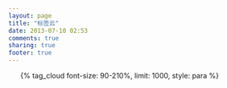 ```yaml
---
layout: page
title: "标签云"
date: 2013-07-10 02:53
comments: true
sharing: true
footer: true
---
```

  <ul class="tag-cloud">   {% tag_cloud font-size: 90-210%, limit: 1000, style: para %}</ul>
